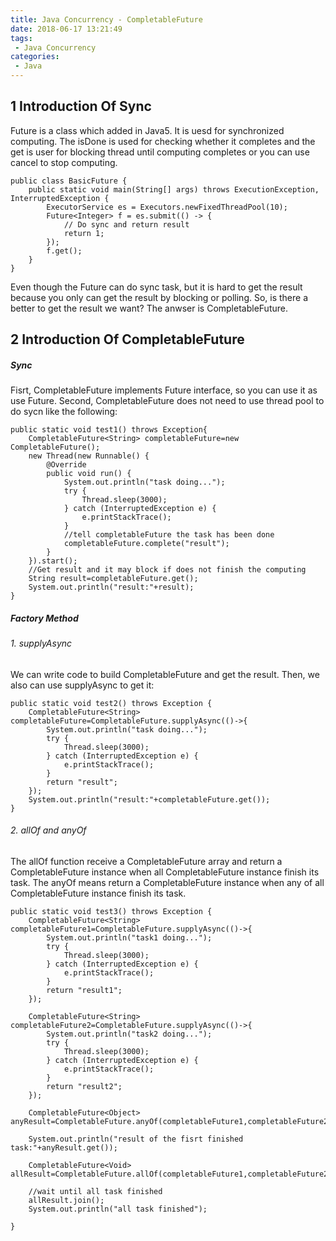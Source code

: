 ```yaml
---
title: Java Concurrency - CompletableFuture
date: 2018-06-17 13:21:49
tags:
 - Java Concurrency
categories:
 - Java
---
```

## 1 Introduction Of Sync 
Future is a class which added in Java5. It is uesd for synchronized computing. The isDone is used for checking whether it completes and the get is user for blocking thread until computing completes or you can use cancel to stop computing.  

	public class BasicFuture {
	    public static void main(String[] args) throws ExecutionException, InterruptedException {
	        ExecutorService es = Executors.newFixedThreadPool(10);
	        Future<Integer> f = es.submit(() -> {
	            // Do sync and return result
	            return 1;
	        });
	        f.get();
	    }
	}

Even though the Future can do sync task, but it is hard to get the result because you only can get the result by blocking or polling. So, is there a better to get the result we want? The anwser is CompletableFuture. 

## 2 Introduction Of CompletableFuture
##### Sync
Fisrt, CompletableFuture implements Future interface, so you can use it as use Future. Second, CompletableFuture does not need to use thread pool to do sycn like the following:

	public static void test1() throws Exception{
        CompletableFuture<String> completableFuture=new CompletableFuture();
        new Thread(new Runnable() {
            @Override
            public void run() {
                System.out.println("task doing...");
                try {
                    Thread.sleep(3000);
                } catch (InterruptedException e) {
                    e.printStackTrace();
                }
                //tell completableFuture the task has been done
                completableFuture.complete("result");
            }
        }).start();
        //Get result and it may block if does not finish the computing
        String result=completableFuture.get();
        System.out.println("result:"+result);
    }

##### Factory Method
###### 1. supplyAsync
We can write code to build CompletableFuture and get the result. Then, we also can use supplyAsync to get it: 

	public static void test2() throws Exception {
        CompletableFuture<String> completableFuture=CompletableFuture.supplyAsync(()->{
            System.out.println("task doing...");
            try {
                Thread.sleep(3000);
            } catch (InterruptedException e) {
                e.printStackTrace();
            }
            return "result";
        });
        System.out.println("result:"+completableFuture.get());
    }

###### 2. allOf and anyOf  
The allOf function receive a CompletableFuture array and return a CompletableFuture<Void> instance when all CompletableFuture instance finish its task. The anyOf means return a CompletableFuture<Void> instance when any of all CompletableFuture instance finish its task.

	public static void test3() throws Exception {
        CompletableFuture<String> completableFuture1=CompletableFuture.supplyAsync(()->{
            System.out.println("task1 doing...");
            try {
                Thread.sleep(3000);
            } catch (InterruptedException e) {
                e.printStackTrace();
            }
            return "result1";
        });

        CompletableFuture<String> completableFuture2=CompletableFuture.supplyAsync(()->{
            System.out.println("task2 doing...");
            try {
                Thread.sleep(3000);
            } catch (InterruptedException e) {
                e.printStackTrace();
            }
            return "result2";
        });

        CompletableFuture<Object> anyResult=CompletableFuture.anyOf(completableFuture1,completableFuture2);

        System.out.println("result of the fisrt finished task:"+anyResult.get());

        CompletableFuture<Void> allResult=CompletableFuture.allOf(completableFuture1,completableFuture2);

        //wait until all task finished
        allResult.join();
        System.out.println("all task finished");

    }



